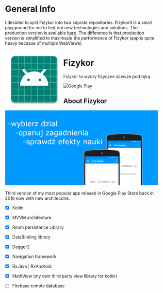 # General Info
I decided to split Fizykor into two seprate repositories. Fizykor3 is a small playground for me to test out new technologies and solutions. The production version is available [here](https://github.com/jstarczewski/Fizykor4). The difference is that production version is simplified to maximazie the performence of Fizykor (app is quite heavy becasue of multiple WebViews).


<img align="left" src="/app/src/main/res/mipmap-xxxhdpi/ic_launcher.png" alt="">

# Fizykor

Fizykor to wzory fizyczne zawsze pod ręką  
  
[![Google Play](https://play.google.com/intl/en_us/badges/images/badge_new.png)](https://play.google.com/store/apps/details?id=com.clakestudio.pc.fizykor)

## About Fizykor
![Back](/images/back.PNG)


Third version of my most popular app relesed in Google Play Store back in 2016 now with new architecutre.  
- [x] Kotlin
- [x] MVVM architecture
- [x] Room persistance Library
- [x] DataBinding library
- [x] Dagger2
- [x] Navigation framework
- [x] RxJava | RxAndroid
- [x] MathView (my own third party view library for kotlin)
- [ ] Firebase remote database


